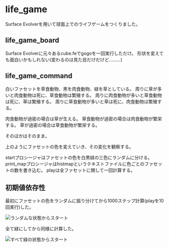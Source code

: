 # life_game

Surface Evolverを用いて球面上でのライフゲームをつくりました。

## life_game_board

Surface Evolverに元々あるcube.feでgogoを一回実行しただけ。
形状を変えても面白いかもしれない(変わるのは見た目だけだけど………)

## life_game_command

白いファセットを草食動物、黒を肉食動物、緑を草としている。
周りに草が多いと肉食動物は死に、草食動物は繁殖する。
周りに肉食動物が多いと草食動物は死に、草は繁殖する。
周りに草食動物が多いと草は死に、肉食動物は繁殖する。

肉食動物が過密の場合は草が生える。
草食動物が過密の場合は肉食動物が繁栄する。
草が過密の場合は草食動物が繁栄する。

そのほかはそのまま。

上のようにファセットの色を変えていき、その変化を観察する。

startプロシージャはファセットの色を白黒緑の三色にランダムに分ける。
print_mapプロシージャはhistmapというテキストファイルに色ごとのファセットの数を書き込む。
playは全ファセットに関して一回計算する。

## 初期値依存性

最初にファセットの色をランダムに振り分けてから1000ステップ計算(playを10回実行)した。

![ランダムな状態からスタート](/Users/owner/github/life_game_surface/init_random.png)

全て緑にしてから同様に計算した。

![すべて緑の状態からスタート](https://user-images.githubusercontent.com/34154049/53470226-51a00580-3aa4-11e9-9bd0-cfc75c901dbc.png)
